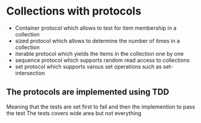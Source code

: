 # Collections with protocols
 - Container protocol which allows to test for item membership in a collection
 - sized protocol which allows to determine the number of itmes in a collection
 - iterable protocol which yields the items in the collection one by one
 - sequence protocol which supports random read access to collections
 - set protocol which supports varous set operations such as set-intersection

## The protocols are implemented using TDD
Meaning that the tests are set first to fail and then the implemention to pass the test
The tests covers wide area but not everything
 


